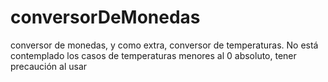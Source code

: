 # conversorDeMonedas
 
conversor de monedas, y como extra, conversor de temperaturas. No está contemplado los casos de temperaturas menores al 0 absoluto, tener precaución al usar 

